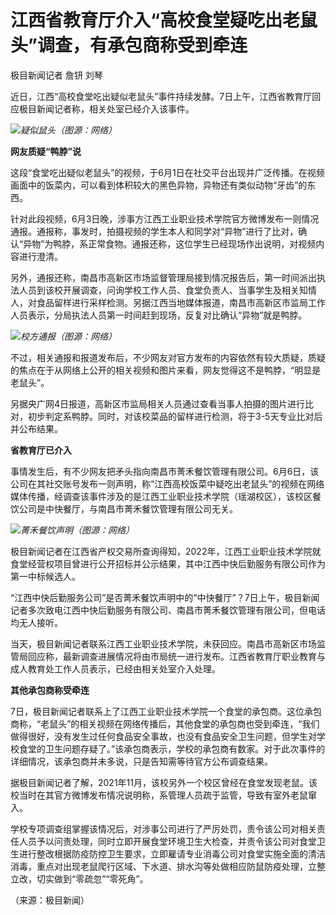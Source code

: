 

# 江西省教育厅介入“高校食堂疑吃出老鼠头”调查，有承包商称受到牵连

极目新闻记者 詹钘 刘琴

近日，江西“高校食堂吃出疑似老鼠头”事件持续发酵。7日上午，江西省教育厅回应极目新闻记者称，相关处室已经介入该事件。

![](https://inews.gtimg.com/om_bt/O15mTyaRhJ2eTtyHfIPAMNniXOg3_ppFNSaAHXV3iip-QAA/1000)_疑似鼠头（图源：网络）_

**网友质疑“鸭脖”说**

这段“食堂吃出疑似老鼠头”的视频，于6月1日在社交平台出现并广泛传播。在视频画面中的饭菜内，可以看到体积较大的黑色异物，异物还有类似动物“牙齿”的东西。

针对此段视频，6月3日晚，涉事方江西工业职业技术学院官方微博发布一则情况通报。通报称，事发时，拍摄视频的学生本人和同学对“异物”进行了比对，确认“异物”为鸭脖，系正常食物。通报还称，这位学生已经现场作出说明，对视频内容进行澄清。

另外，通报还称，南昌市高新区市场监督管理局接到情况报告后，第一时间派出执法人员到该校开展调查，问询学校工作人员、食堂负责人、当事学生及相关知情人，对食品留样进行采样检测。另据江西当地媒体报道，南昌市高新区市监局工作人员表示，分局执法人员第一时间赶到现场，反复对比确认“异物”就是鸭脖。

![](https://inews.gtimg.com/om_bt/Oi71fbABV2NG6br9ahnNUnNys-qMo9uM9FFHMbWPVuklUAA/1000)_校方通报（图源：网络）_

不过，相关通报和报道发布后，不少网友对官方发布的内容依然有较大质疑，质疑的焦点在于从网络上公开的相关视频和图片来看，网友觉得这不是鸭脖，“明显是老鼠头”。

另据央广网4日报道，高新区市监局相关人员通过查看当事人拍摄的图片进行比对，初步判定系鸭脖。同时，对该校菜品的留样进行检测，将于3-5天专业比对后并公布结果。

**省教育厅已介入**

事情发生后，有不少网友把矛头指向南昌市菁禾餐饮管理有限公司。6月6日，该公司在其社交账号发布一则声明，称“江西高校饭菜中疑吃出老鼠头”的视频在网络媒体传播，经调查该事件涉及的是江西工业职业技术学院（瑶湖校区），该校区餐饮公司是中快餐厅，与南昌市菁禾餐饮管理有限公司无关。

![](https://inews.gtimg.com/om_bt/O_7eyK4dJgmFJzsoIT7AGXJLxc18BpyWgq_6mFXRziQjkAA/1000)_菁禾餐饮声明（图源：网络）_

极目新闻记者在江西省产权交易所查询得知，2022年，江西工业职业技术学院就食堂经营权项目曾进行公开招标并公示结果，其中江西中快后勤服务有限公司作为第一中标候选人。

“江西中快后勤服务公司”是否菁禾餐饮声明中的“中快餐厅”？7日上午，极目新闻记者多次致电江西中快后勤服务有限公司、南昌市菁禾餐饮管理有限公司，但电话均无人接听。

当天，极目新闻记者联系江西工业职业技术学院，未获回应。南昌市高新区市场监管局回应称，最新调查进展情况将由市局统一进行发布。江西省教育厅职业教育与成人教育处工作人员表示，已经由相关处室介入处理。

**其他承包商称受牵连**

7日，极目新闻记者联系上了江西工业职业技术学院一个食堂的承包商。这位承包商称，“老鼠头”的相关视频在网络传播后，其他食堂的承包商也受到牵连，“我们做得很好，没有发生过任何食品安全事故，也没有食品安全卫生问题，但学生对学校食堂的卫生问题存疑了。”该承包商表示，学校的承包商有数家。对于此次事件的详细情况，该承包商并未多说，只是告知需等待官方公布调查结果。

据极目新闻记者了解，2021年11月，该校另外一个校区曾经在食堂发现老鼠。该校当时在其官方微博发布情况说明称，系管理人员疏于监管，导致有室外老鼠窜入。

学校专项调查组掌握该情况后，对涉事公司进行了严厉处罚，责令该公司对相关责任人员予以问责处理，同时立即开展食堂环境卫生大检查，并责令该公司对食堂卫生进行整改根据防疫防控卫生要求，立即雇请专业消毒公司对食堂实施全面的清洁消毒，重点对出现老鼠爬行区域、下水道、排水沟等处做相应防鼠防疫处理，立整立改，切实做到“零疏忽”“零死角”。

（来源：极目新闻）

